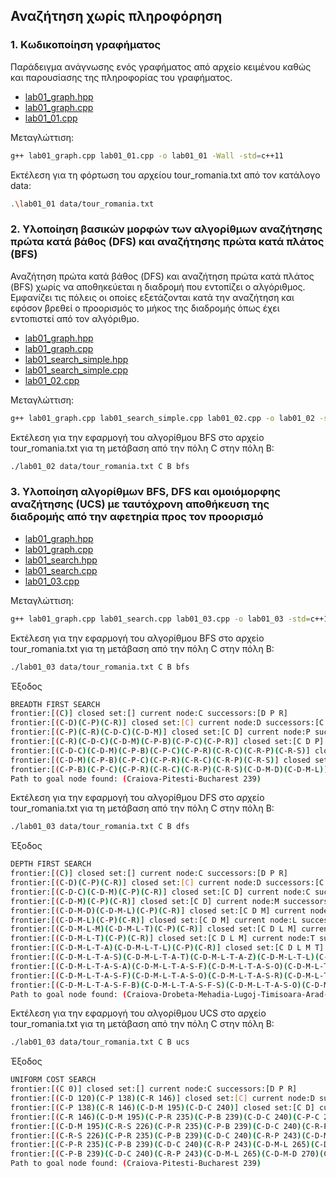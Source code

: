 ## Αναζήτηση χωρίς πληροφόρηση

### 1. Κωδικοποίηση γραφήματος

Παράδειγμα ανάγνωσης ενός γραφήματος από αρχείο κειμένου καθώς και παρουσίασης της πληροφορίας του γραφήματος. 

* [lab01_graph.hpp](lab01_graph.hpp) 
* [lab01_graph.cpp](lab01_graph.cpp)
* [lab01_01.cpp](lab01_01.cpp)

Μεταγλώττιση:

```bash
g++ lab01_graph.cpp lab01_01.cpp -o lab01_01 -Wall -std=c++11
```

Εκτέλεση για τη φόρτωση του αρχείου tour_romania.txt από τον κατάλογο data:

```bash
.\lab01_01 data/tour_romania.txt
```

### 2. Υλοποίηση βασικών μορφών των αλγορίθμων αναζήτησης πρώτα κατά βάθος (DFS) και αναζήτησης πρώτα κατά πλάτος (BFS)

Αναζήτηση πρώτα κατά βάθος (DFS) και αναζήτηση πρώτα κατά πλάτος (BFS) χωρίς να αποθηκεύεται η διαδρομή που εντοπίζει ο αλγόριθμος. Εμφανίζει τις πόλεις οι οποίες εξετάζονται κατά την αναζήτηση και εφόσον βρεθεί ο προορισμός το μήκος της διαδρομής όπως έχει εντοπιστεί από τον αλγόριθμο.

* [lab01_graph.hpp](lab01_graph.hpp) 
* [lab01_graph.cpp](lab01_graph.cpp)
* [lab01_search_simple.hpp](lab01_search_simple.hpp)
* [lab01_search_simple.cpp](lab01_search_simple.cpp)
* [lab01_02.cpp](lab01_02.cpp)

Μεταγλώττιση:

```bash
g++ lab01_graph.cpp lab01_search_simple.cpp lab01_02.cpp -o lab01_02 -std=c++11
```

Εκτέλεση για την εφαρμογή του αλγορίθμου BFS στο αρχείο tour_romania.txt για τη μετάβαση από την πόλη C στην πόλη Β:

```bash
./lab01_02 data/tour_romania.txt C B bfs
```

### 3. Υλοποίηση αλγορίθμων BFS, DFS και ομοιόμορφης αναζήτησης (UCS) με ταυτόχρονη αποθήκευση της διαδρομής από την αφετηρία προς τον προορισμό

* [lab01_graph.hpp](lab01_graph.hpp) 
* [lab01_graph.cpp](lab01_graph.cpp)
* [lab01_search.hpp](lab01_search.hpp)
* [lab01_search.cpp](lab01_search.cpp)
* [lab01_03.cpp](lab01_03.cpp)

Μεταγλώττιση:

```bash
g++ lab01_graph.cpp lab01_search.cpp lab01_03.cpp -o lab01_03 -std=c++11
```

Εκτέλεση για την εφαρμογή του αλγορίθμου BFS στο αρχείο tour_romania.txt για τη μετάβαση από την πόλη C στην πόλη Β:

```bash
./lab01_03 data/tour_romania.txt C B bfs
```

Έξοδος

```bash
BREADTH FIRST SEARCH
frontier:[(C)] closed set:[] current node:C successors:[D P R]
frontier:[(C-D)(C-P)(C-R)] closed set:[C] current node:D successors:[C M]
frontier:[(C-P)(C-R)(C-D-C)(C-D-M)] closed set:[C D] current node:P successors:[B C R]
frontier:[(C-R)(C-D-C)(C-D-M)(C-P-B)(C-P-C)(C-P-R)] closed set:[C D P] current node:R successors:[C P S]
frontier:[(C-D-C)(C-D-M)(C-P-B)(C-P-C)(C-P-R)(C-R-C)(C-R-P)(C-R-S)] closed set:[C D P R] current node:C successors:[loop]
frontier:[(C-D-M)(C-P-B)(C-P-C)(C-P-R)(C-R-C)(C-R-P)(C-R-S)] closed set:[C D P R] current node:M successors:[D L]
frontier:[(C-P-B)(C-P-C)(C-P-R)(C-R-C)(C-R-P)(C-R-S)(C-D-M-D)(C-D-M-L)] closed set:[C D M P R] current node:B successors:[F G P U]
Path to goal node found: (Craiova-Pitesti-Bucharest 239)
```

Εκτέλεση για την εφαρμογή του αλγορίθμου DFS στο αρχείο tour_romania.txt για τη μετάβαση από την πόλη C στην πόλη Β:

```bash
./lab01_03 data/tour_romania.txt C B dfs
```

Έξοδος

```bash
DEPTH FIRST SEARCH
frontier:[(C)] closed set:[] current node:C successors:[D P R]
frontier:[(C-D)(C-P)(C-R)] closed set:[C] current node:D successors:[C M]
frontier:[(C-D-C)(C-D-M)(C-P)(C-R)] closed set:[C D] current node:C successors:[loop]
frontier:[(C-D-M)(C-P)(C-R)] closed set:[C D] current node:M successors:[D L]
frontier:[(C-D-M-D)(C-D-M-L)(C-P)(C-R)] closed set:[C D M] current node:D successors:[loop]
frontier:[(C-D-M-L)(C-P)(C-R)] closed set:[C D M] current node:L successors:[M T]
frontier:[(C-D-M-L-M)(C-D-M-L-T)(C-P)(C-R)] closed set:[C D L M] current node:M successors:[loop]
frontier:[(C-D-M-L-T)(C-P)(C-R)] closed set:[C D L M] current node:T successors:[A L]
frontier:[(C-D-M-L-T-A)(C-D-M-L-T-L)(C-P)(C-R)] closed set:[C D L M T] current node:A successors:[S T Z]
frontier:[(C-D-M-L-T-A-S)(C-D-M-L-T-A-T)(C-D-M-L-T-A-Z)(C-D-M-L-T-L)(C-P)(C-R)] closed set:[A C D L M T] current node:S successors:[A F O R]
frontier:[(C-D-M-L-T-A-S-A)(C-D-M-L-T-A-S-F)(C-D-M-L-T-A-S-O)(C-D-M-L-T-A-S-R)(C-D-M-L-T-A-T)(C-D-M-L-T-A-Z)(C-D-M-L-T-L)(C-P)(C-R)] closed set:[A C D L M S T] current node:A successors:[loop]
frontier:[(C-D-M-L-T-A-S-F)(C-D-M-L-T-A-S-O)(C-D-M-L-T-A-S-R)(C-D-M-L-T-A-T)(C-D-M-L-T-A-Z)(C-D-M-L-T-L)(C-P)(C-R)] closed set:[A C D L M S T] current node:F successors:[B S]
frontier:[(C-D-M-L-T-A-S-F-B)(C-D-M-L-T-A-S-F-S)(C-D-M-L-T-A-S-O)(C-D-M-L-T-A-S-R)(C-D-M-L-T-A-T)(C-D-M-L-T-A-Z)(C-D-M-L-T-L)(C-P)(C-R)] closed set:[A C D F L M S T] current node:B successors:[F G P U]
Path to goal node found: (Craiova-Drobeta-Mehadia-Lugoj-Timisoara-Arad-Sibiu-Fagaras-Bucharest 944)
```

Εκτέλεση για την εφαρμογή του αλγορίθμου UCS στο αρχείο tour_romania.txt για τη μετάβαση από την πόλη C στην πόλη Β:

```bash
./lab01_03 data/tour_romania.txt C B ucs
```

Έξοδος

```bash
UNIFORM COST SEARCH
frontier:[(C 0)] closed set:[] current node:C successors:[D P R]
frontier:[(C-D 120)(C-P 138)(C-R 146)] closed set:[C] current node:D successors:[C M]
frontier:[(C-P 138)(C-R 146)(C-D-M 195)(C-D-C 240)] closed set:[C D] current node:P successors:[B C R]
frontier:[(C-R 146)(C-D-M 195)(C-P-R 235)(C-P-B 239)(C-D-C 240)(C-P-C 276)] closed set:[C D P] current node:R successors:[C P S]
frontier:[(C-D-M 195)(C-R-S 226)(C-P-R 235)(C-P-B 239)(C-D-C 240)(C-R-P 243)(C-P-C 276)(C-R-C 292)] closed set:[C D P R] current node:M successors:[D L]
frontier:[(C-R-S 226)(C-P-R 235)(C-P-B 239)(C-D-C 240)(C-R-P 243)(C-D-M-L 265)(C-D-M-D 270)(C-P-C 276)(C-R-C 292)] closed set:[C D M P R] current node:S successors:[A F O R]
frontier:[(C-P-R 235)(C-P-B 239)(C-D-C 240)(C-R-P 243)(C-D-M-L 265)(C-D-M-D 270)(C-P-C 276)(C-R-C 292)(C-R-S-R 306)(C-R-S-F 325)(C-R-S-A 366)(C-R-S-O 377)] closed set:[C D M P R S] current node:R successors:[loop]
frontier:[(C-P-B 239)(C-D-C 240)(C-R-P 243)(C-D-M-L 265)(C-D-M-D 270)(C-P-C 276)(C-R-C 292)(C-R-S-R 306)(C-R-S-F 325)(C-R-S-A 366)(C-R-S-O 377)] closed set:[C D M P R S] current node:B successors:[F G P U]
Path to goal node found: (Craiova-Pitesti-Bucharest 239)
```